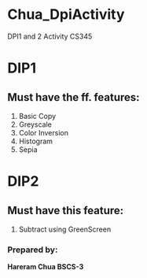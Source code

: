 # Chua_DpiActivity
DPI1 and 2 Activity CS345


# DIP1
## Must have the ff. features:
1. Basic Copy 
2. Greyscale 
3. Color Inversion 
4. Histogram 
5. Sepia

# DIP2
## Must have this feature:
1. Subtract using GreenScreen



### Prepared by:
**Hareram Chua BSCS-3**
